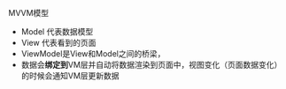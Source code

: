 MVVM模型
- Model 代表数据模型
- View 代表看到的页面
- ViewModel是View和Model之间的桥梁，
- 数据会**绑定到**VM层并自动将数据渲染到页面中，视图变化（页面数据变化）的时候会通知VM层更新数据
